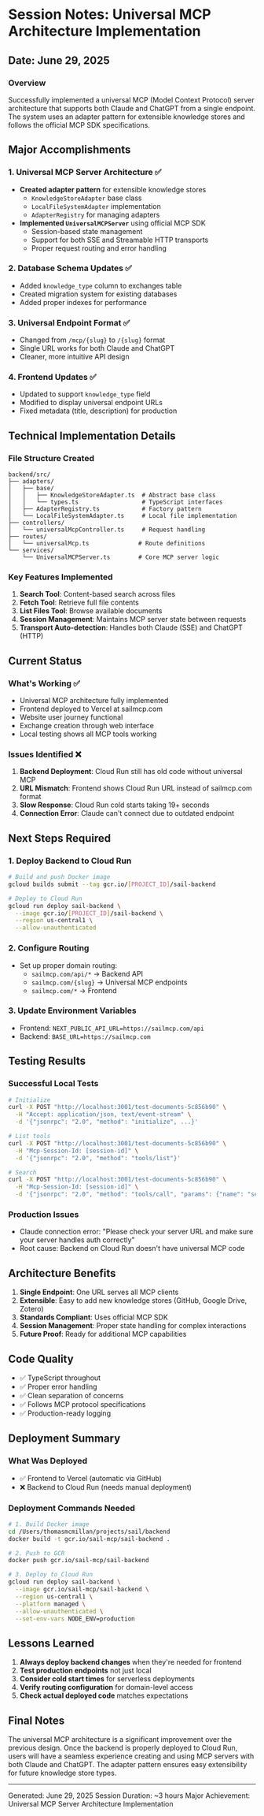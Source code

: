 # Session Notes: Universal MCP Architecture Implementation

## Date: June 29, 2025

### Overview
Successfully implemented a universal MCP (Model Context Protocol) server architecture that supports both Claude and ChatGPT from a single endpoint. The system uses an adapter pattern for extensible knowledge stores and follows the official MCP SDK specifications.

## Major Accomplishments

### 1. Universal MCP Server Architecture ✅
- **Created adapter pattern** for extensible knowledge stores
  - `KnowledgeStoreAdapter` base class
  - `LocalFileSystemAdapter` implementation
  - `AdapterRegistry` for managing adapters
- **Implemented `UniversalMCPServer`** using official MCP SDK
  - Session-based state management
  - Support for both SSE and Streamable HTTP transports
  - Proper request routing and error handling

### 2. Database Schema Updates ✅
- Added `knowledge_type` column to exchanges table
- Created migration system for existing databases
- Added proper indexes for performance

### 3. Universal Endpoint Format ✅
- Changed from `/mcp/{slug}` to `/{slug}` format
- Single URL works for both Claude and ChatGPT
- Cleaner, more intuitive API design

### 4. Frontend Updates ✅
- Updated to support `knowledge_type` field
- Modified to display universal endpoint URLs
- Fixed metadata (title, description) for production

## Technical Implementation Details

### File Structure Created
```
backend/src/
├── adapters/
│   ├── base/
│   │   ├── KnowledgeStoreAdapter.ts  # Abstract base class
│   │   └── types.ts                  # TypeScript interfaces
│   ├── AdapterRegistry.ts            # Factory pattern
│   └── LocalFileSystemAdapter.ts     # Local file implementation
├── controllers/
│   └── universalMcpController.ts     # Request handling
├── routes/
│   └── universalMcp.ts              # Route definitions
└── services/
    └── UniversalMCPServer.ts        # Core MCP server logic
```

### Key Features Implemented
1. **Search Tool**: Content-based search across files
2. **Fetch Tool**: Retrieve full file contents
3. **List Files Tool**: Browse available documents
4. **Session Management**: Maintains MCP server state between requests
5. **Transport Auto-detection**: Handles both Claude (SSE) and ChatGPT (HTTP)

## Current Status

### What's Working ✅
- Universal MCP architecture fully implemented
- Frontend deployed to Vercel at sailmcp.com
- Website user journey functional
- Exchange creation through web interface
- Local testing shows all MCP tools working

### Issues Identified ❌
1. **Backend Deployment**: Cloud Run still has old code without universal MCP
2. **URL Mismatch**: Frontend shows Cloud Run URL instead of sailmcp.com format
3. **Slow Response**: Cloud Run cold starts taking 19+ seconds
4. **Connection Error**: Claude can't connect due to outdated endpoint

## Next Steps Required

### 1. Deploy Backend to Cloud Run
```bash
# Build and push Docker image
gcloud builds submit --tag gcr.io/[PROJECT_ID]/sail-backend

# Deploy to Cloud Run
gcloud run deploy sail-backend \
  --image gcr.io/[PROJECT_ID]/sail-backend \
  --region us-central1 \
  --allow-unauthenticated
```

### 2. Configure Routing
- Set up proper domain routing:
  - `sailmcp.com/api/*` → Backend API
  - `sailmcp.com/{slug}` → Universal MCP endpoints
  - `sailmcp.com/*` → Frontend

### 3. Update Environment Variables
- Frontend: `NEXT_PUBLIC_API_URL=https://sailmcp.com/api`
- Backend: `BASE_URL=https://sailmcp.com`

## Testing Results

### Successful Local Tests
```bash
# Initialize
curl -X POST "http://localhost:3001/test-documents-5c856b90" \
  -H "Accept: application/json, text/event-stream" \
  -d '{"jsonrpc": "2.0", "method": "initialize", ...}'

# List tools
curl -X POST "http://localhost:3001/test-documents-5c856b90" \
  -H "Mcp-Session-Id: [session-id]" \
  -d '{"jsonrpc": "2.0", "method": "tools/list"}'

# Search
curl -X POST "http://localhost:3001/test-documents-5c856b90" \
  -H "Mcp-Session-Id: [session-id]" \
  -d '{"jsonrpc": "2.0", "method": "tools/call", "params": {"name": "search", "arguments": {"query": "MCP"}}}'
```

### Production Issues
- Claude connection error: "Please check your server URL and make sure your server handles auth correctly"
- Root cause: Backend on Cloud Run doesn't have universal MCP code

## Architecture Benefits

1. **Single Endpoint**: One URL serves all MCP clients
2. **Extensible**: Easy to add new knowledge stores (GitHub, Google Drive, Zotero)
3. **Standards Compliant**: Uses official MCP SDK
4. **Session Management**: Proper state handling for complex interactions
5. **Future Proof**: Ready for additional MCP capabilities

## Code Quality

- ✅ TypeScript throughout
- ✅ Proper error handling
- ✅ Clean separation of concerns
- ✅ Follows MCP protocol specifications
- ✅ Production-ready logging

## Deployment Summary

### What Was Deployed
- ✅ Frontend to Vercel (automatic via GitHub)
- ❌ Backend to Cloud Run (needs manual deployment)

### Deployment Commands Needed
```bash
# 1. Build Docker image
cd /Users/thomasmcmillan/projects/sail/backend
docker build -t gcr.io/sail-mcp/sail-backend .

# 2. Push to GCR
docker push gcr.io/sail-mcp/sail-backend

# 3. Deploy to Cloud Run
gcloud run deploy sail-backend \
  --image gcr.io/sail-mcp/sail-backend \
  --region us-central1 \
  --platform managed \
  --allow-unauthenticated \
  --set-env-vars NODE_ENV=production
```

## Lessons Learned

1. **Always deploy backend changes** when they're needed for frontend
2. **Test production endpoints** not just local
3. **Consider cold start times** for serverless deployments
4. **Verify routing configuration** for domain-level access
5. **Check actual deployed code** matches expectations

## Final Notes

The universal MCP architecture is a significant improvement over the previous design. Once the backend is properly deployed to Cloud Run, users will have a seamless experience creating and using MCP servers with both Claude and ChatGPT. The adapter pattern ensures easy extensibility for future knowledge store types.

---
Generated: June 29, 2025
Session Duration: ~3 hours
Major Achievement: Universal MCP Server Architecture Implementation